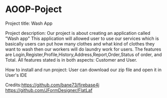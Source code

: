 # AOOP-Poject

Project title: Wash App

Project description: 
Our project is about creating an application called "Wash app" This application will allowed user to use our services which is basically users can put how many clothes and what kind of clothes they want to wash then our workers will do laundry work for users. 
The features are Login,Register,Profile,History,Address,Report,Order,Status of order, and Total. All features stated is in both aspects: Customer and User.

How to install and run project: User can download our zip file and open it in User's IDE

Credits:https://github.com/bane73/firebase4j
        https://github.com/JFormDesigner/FlatLaf
